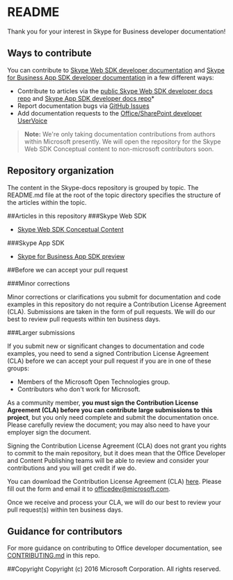 # README

Thank you for your interest in Skype for Business developer documentation!

## Ways to contribute

You can contribute to [Skype Web SDK developer documentation](https://msdn.microsoft.com/en-us/skype/websdk/skypewebsdk) and [Skype for Business App SDK developer documentation](https://msdn.microsoft.com/en-us/skype/appsdk/skypeappsdk) in a  few different ways:

* Contribute to articles via the [public Skype Web SDK developer docs repo](https://github.com/OfficeDev/skype-docs/tree/master/Skype/WebSDK) and [Skype App SDK developer docs repo](https://github.com/OfficeDev/skype-docs/tree/master/skype/AppSDK)*
* Report documentation bugs via [GitHub Issues](https://github.com/OfficeDev/office-content/issues)
* Add documentation requests to the [Office/SharePoint developer UserVoice](http://officespdev.uservoice.com)

>**Note:** We're only taking documentation contributions from authors within Microsoft presently. We will open the repository for the Skype Web SDK Conceptual content to non-microsoft contributors soon.

## Repository organization

The content in the Skype-docs repository is grouped  by topic. The README.md file at the root of the topic directory specifies the structure of the articles within the topic.

##Articles in this repository
###Skype Web SDK

- [Skype Web SDK Conceptual Content](https://github.com/OfficeDev/skype-docs/blob/master/skype/WebSDK/UCWeb_16Con.md)

###Skype App SDK

- [Skype for Business App SDK preview](https://github.com/OfficeDev/skype-docs/blob/master/Skype/AppSDK/SkypeAppSDK.md)

##Before we can accept your pull request

###Minor corrections

Minor corrections or clarifications you submit for documentation and code examples in this repository do not require a Contribution License Agreement (CLA). Submissions are taken in the form of pull requests. We will do our best to review pull requests within ten business days.


###Larger submissions

If you submit new or significant changes to documentation and code examples, you need to send a signed Contribution License Agreement (CLA) before we can accept your pull request if you are in one of these groups:

* Members of the Microsoft Open Technologies group.
* Contributors who don't work for Microsoft.

As a community member, **you must sign the Contribution License Agreement (CLA) before you can contribute large submissions to this project**, but you only need complete and submit the documentation once. Please carefully review the document; you may also need to have your employer sign the document.

Signing the Contribution License Agreement (CLA) does not grant you rights to commit to the main repository, but it does mean that the Office Developer and Content Publishing teams will be able to review and consider your contributions and you will get credit if we do.

You can download the Contribution License Agreement (CLA) [here](https://github.com/OfficeDev/office-content/raw/master/Contribution%20License%20Agreement.pdf). Please fill out the form and email it to [officedev@microsoft.com](mailto:officedev@microsoft.com).

Once we receive and process your CLA, we will do our best to review your pull request(s) within ten business days.

## Guidance for contributors
For more guidance on contributing to Office developer documentation, see [CONTRIBUTING.md](https://github.com/OfficeDev/skype-docs/blob/master/CONTRIBUTING.md) in this repo. 


##Copyright
Copyright (c) 2016 Microsoft Corporation. All rights reserved.

